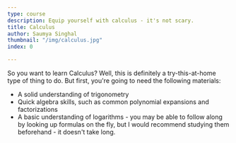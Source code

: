 ```yaml
---
type: course
description: Equip yourself with calculus - it's not scary.
title: Calculus
author: Saumya Singhal
thumbnail: "/img/calculus.jpg"
index: 0

---
```

So you want to learn Calculus? Well, this is definitely a try-this-at-home type of thing to do. But first, you're going
to need the following materials:

* A solid understanding of trigonometry
* Quick algebra skills, such as common polynomial expansions and factorizations
* A basic understanding of logarithms - you may be able to follow along by looking up formulas on the fly, but I would
  recommend studying them beforehand - it doesn't take long.
<!--stackedit_data:
eyJoaXN0b3J5IjpbMzI5ODQzNTY2XX0=
-->